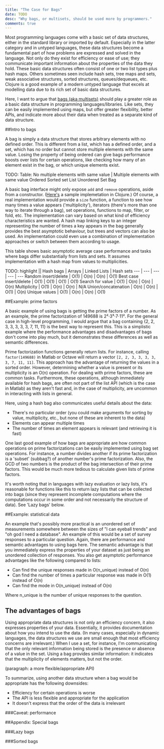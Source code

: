 ```yaml
---
title: "The Case for Bags"
date: TODO
desc: "Why bags, or multisets, should be used more by programmers."
comments: true
---
```


Most programming languages come with a basic set of data structures, either in the standard library or imported by default. Especially in the latter category and in untyped languages, these data structures become a fundamental part of how problems are expressed and solved in the language. Not only do they exist for efficiency or ease of use; they communicate important information about the properties of the data they hold. These basic data structures often consist of one or two list types plus hash maps. Others sometimes seen include hash sets, tree maps and sets, weak associative structures, sorted structures, queues/dequeues, etc. Clojure is a good example of a modern untyped language that excels at modelling data due to its rich set of basic data structures.

Here, I want to argue that [bags (aka multisets)](https://en.wikipedia.org/wiki/Multiset) should play a greater role as a basic data structure in programming languages/libraries. Like sets, they can be easily implemented using maps, but offer greater flexibility, better APIs, and indicate more about their data when treated as a separate kind of data structure.

##Intro to bags

A bag is simply a data structure that stores arbitrary elements with no defined order. This is different from a list, which has a defined order, and a set, which has no order but cannot store multiple elements with the same value. Losing the property of being ordered can give bags performance boosts over lists for certain operations, like checking how many of an element exist in the bag, or which unique elements exist.

TODO: Table:
             No multiple elements with same value | Multiple elements with same value
Ordered      Sorted set                             List
Unordered    Set                                    Bag

A basic bag interface might only expose `add` and `remove` operations, aside from a constructor. ([Here's](https://gist.github.com/j201/7365644) a sample implemetation in Clojure.) Of course, a real implementation would provide a `size` function, a function to see how many times a value appears ('multiplicity'), iterators (there's more than one way to iterate through a bag), set operations, functions to map, filter, or fold, etc. The implementation can vary based on what kind of efficiency characteristics are wanted. A hash map linking keys to an integer representing the number of times a key appears in the bag generally provides the best asymptotic behaviour, but trees and vectors can also be used. An implementation could even use a combination of implementation approaches or switch between them according to usage.

This table shows basic asymptotic average case performance and tasks where bags differ substantially from lists and sets. It assumes implementation with a hash map from values to multiplicities.

TODO: highlight
|| Hash bags | Arrays | Linked Lists | Hash sets
--- | --- | --- | --- | ---
Random insert/delete | O(1) | O(n) | O(n) | O(1)
Best case insert/delete | O(1) | O(1) | O(1) | O(1)
Search for value | O(1) | O(n) | O(n) | O(n)
Multiplicity | O(1) | O(n) | O(n) | N/A
Union/concatenation | O(n) | O(n) | O(1) | O(n)
Unique values | O(1) | O(n) | O(n) | O(1)

##Example: prime factors

A basic example of using bags is getting the prime factors of a number. As an example, the prime factorization of 149688 is 2²⋅3⁵⋅7⋅11². For the general case in high-level programming, I would argue that a bag containing {2, 2, 3, 3, 3, 3, 3, 7, 11, 11} is the best way to represent this. This is a simplistic example where the performance advantages and disadvantages of bags don't come into play much, but it demonstrates these differences as well as semantic differences.

Prime factorization functions generally return lists. For instance, calling `factor(149688)` in Matlab or Octave will return a vector `[2, 2, 3, 3, 3, 3, 3, 7, 11, 11]`. This approach has the advantage of returning the values in a sorted order. However, determining whether a value is present or its multiplicity is an O(n) operation. For dealing with prime factors, these are common tasks. Furthermore, these operations, although immediately available for hash bags, are often not part of the list API (which is the case in Matlab) as they aren't fast and, in the case of multiplicity, are uncommon in interacting with lists in general.

Here, using a hash bag also communicates useful details about the data:

- There's no particular order (you could make arguments for sorting by value, multiplicity, etc., but none of these are inherent to the data)
- Elements can appear multiple times
- The number of times an element appears is relevant (and retrieving it is fast)

One last good example of how bags are appropriate are how common operations on prime factorizations can be easily implemented using bag set operations. For instance, a number divides another if its prime factorization is a 'subset' (subbag?) of another number's prime factorization. Also, the GCD of two numbers is the product of the bag intersection of their prime factors. This would be much more tedious to calculate given lists of prime factors.

It's worth noting that in languages with lazy evaluation or lazy lists, it's reasonable for functions like this to return lazy lists that can be collected into bags (since they represent incomplete computations where the computations occur in some order and not necessarily the structure of data). See 'Lazy bags' below.

##Example: statistical data

An example that's possibly more practical is an unordered set of measurements somewhere between the sizes of "I can eyeball trends" and "oh god I need a database". An example of this would be a set of survey responses to a particular question. Again, there are performance and semantic advantages to using bags here. The semantic advantage is that you immediately express the properties of your dataset as just being an unordered collection of responses. You also get asymptotic performance advantages like the following compared to lists:

- Can find the unique responses made in O(n_unique) instead of O(n)
- Can find the number of times a particular response was made in O(1) instead of O(n)
- Can find the mode in O(n_unique) instead of O(n)

Where n_unique is the number of unique responses to the question.

## The advantages of bags

Using appropriate data structures is not only an efficiency concern, it also expresses properties of your data. Essentially, it provides documentation about how you intend to use the data. (In many cases, especially in dynamic languages, the data structures we use are small enough that most efficiency concerns are irrelevant.) When I use a set, for instance, I'm communicating that the only relevant information being stored is the presence or absence of a value in the set. Using a bag provides similar information: it indicates that the multiplicity of elements matters, but not the order.

(paragraph: a more flexible/appropriate API)

To summarize, using another data structure when a bag would be appropriate has the following downsides:

- Efficiency for certain operations is worse
- The API is less flexible and appropriate for the application
- It doesn't express that the order of the data is irrelevant

###Caveat: performance

##Appendix: Special bags

###Lazy bags

###Sorted bags
